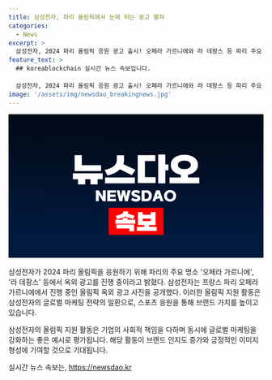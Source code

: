 ```yaml
---
title: 삼성전자, 파리 올림픽에서 눈에 띄는 광고 펼쳐
categories:
  - News
excerpt: >
  삼성전자, 2024 파리 올림픽 응원 광고 출시! 오페라 가르니에와 라 데팡스 등 파리 주요 명소에 옥외광고 전개 중. 사진은 올림픽 광고가 이어진 오페라 가르니에. (사진=삼성전자 제공)
feature_text: >
  ## koreablockchain 실시간 뉴스 속보입니다.

  삼성전자, 2024 파리 올림픽 응원 광고 출시! 오페라 가르니에와 라 데팡스 등 파리 주요 명소에 옥외광고 전개 중. 사진은 올림픽 광고가 이어진 오페라 가르니에. (사진=삼성전자 제공)
image: '/assets/img/newsdao_breakingnews.jpg'
---
```


<p><img src="/assets/img/newsdao_breakingnews.jpg" alt="koreablockchain 속보" /></p>

<p>삼성전자가 2024 파리 올림픽을 응원하기 위해 파리의 주요 명소 '오페라 가르니에', '라 데팡스' 등에서 옥외 광고를 진행 중이라고 밝혔다. 삼성전자는 프랑스 파리 오페라 가르니에에서 진행 중인 올림픽 옥외 광고 사진을 공개했다. 이러한 올림픽 지원 활동은 삼성전자의 글로벌 마케팅 전략의 일환으로, 스포츠 응원을 통해 브랜드 가치를 높이고 있습니다.</p>

<p>삼성전자의 올림픽 지원 활동은 기업의 사회적 책임을 다하며 동시에 글로벌 마케팅을 강화하는 좋은 예시로 평가됩니다. 해당 활동이 브랜드 인지도 증가와 긍정적인 이미지 형성에 기여할 것으로 기대됩니다.</p>
실시간 뉴스 속보는, <a href="https://newsdao.kr" rel="dofollow">https://newsdao.kr</a>


